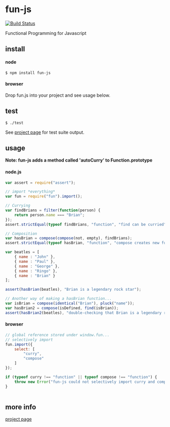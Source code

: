 # fun-js

[![Build Status](https://travis-ci.org/briansorahan/fun-js.png)](https://travis-ci.org/briansorahan/fun-js)

Functional Programming for Javascript

## install

#### node

```
$ npm install fun-js
```

#### browser

Drop fun.js into your project and see usage below.

## test

```
$ ./test
```

See [project page][1] for test suite output.

## usage

**Note: fun-js adds a method called 'autoCurry' to Function.prototype**

#### node.js

```javascript
var assert = require("assert");

// import *everything*
var fun = require("fun").import();

// Currying
var findBrians = filter(function(person) {
    return person.name === "Brian";
});
assert.strictEqual(typeof findBrians, "function", "find can be curried");

// Composition
var hasBrian = compose(compose(not, empty), findBrians);
assert.strictEqual(typeof hasBrian, "function", "compose creates new functions from old ones");

var beatles = [
    { name : "John" },
    { name : "Paul" },
    { name : "George" },
    { name : "Ringo" },
    { name : "Brian" }
];

assert(hasBrian(beatles), "Brian is a legendary rock star");

// Another way of making a hasBrian function...
var isBrian = compose(identical("Brian"), pluck("name"));
var hasBrian2 = compose(isDefined, find(isBrian));
assert(hasBrian2(beatles), "double-checking that Brian is a legendary rock star");
```

#### browser

```javascript
// global reference stored under window.fun...
// selectively import
fun.import({
    select: [
        "curry",
        "compose"
    ]
});

if (typeof curry !== "function" || typeof compose !== "function") {
    throw new Error("fun-js could not selectively import curry and compose");
}
    
```

## more info
[project page][1]

[1]: http://briansorahan.github.io/fun-js